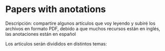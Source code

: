 # Papers with anotations
Descripción: compartire algunos artículos que voy leyendo y subiré los archivos en formato PDF, debido a que muchos recursos están en inglés, las anotaciones están en español 

Los artículos serán divididos en distintos temas:
